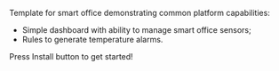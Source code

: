 Template for smart office demonstrating common platform capabilities:

* Simple dashboard with ability to manage smart office sensors;
* Rules to generate temperature alarms.

Press Install button to get started!